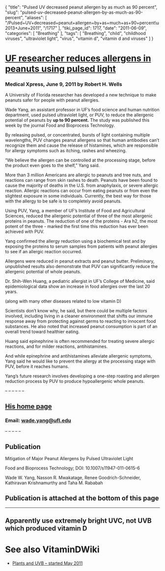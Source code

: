 {
    "title": "Pulsed UV decreased peanut allergen by as much as 90 percent",
    "slug": "pulsed-uv-decreased-peanut-allergen-by-as-much-as-90-percent",
    "aliases": [
        "/Pulsed+UV+decreased+peanut+allergen+by+as+much+as+90+percent\u2013+June+2011",
        "/1717"
    ],
    "tiki_page_id": 1717,
    "date": "2011-06-09",
    "categories": [
        "Breathing"
    ],
    "tags": [
        "Breathing",
        "child",
        "childhood viruses",
        "ultraviolet light",
        "virus",
        "vitamin d",
        "vitamin d and viruses"
    ]
}


# [UF researcher reduces allergens in peanuts using pulsed light](http://www.physorg.com/news/2011-06-uf-allergens-peanuts-pulsed.html)

### Medical Xpress, June 9, 2011 by Robert H. Wells

A University of Florida researcher has developed a new technique to make peanuts safer for people with peanut allergies.

Wade Yang, an assistant professor in UF’s food science and human nutrition department, used pulsed ultraviolet light, or PUV, to reduce the allergenic potential of peanuts by  **up to 90 percent.**  The study was published this week by the journal Food and Bioprocess Technology.

By releasing pulsed, or concentrated, bursts of light containing multiple wavelengths, PUV changes peanut allergens so that human antibodies can’t recognize them and cause the release of histamines, which are responsible for allergy symptoms such as itching, rashes and wheezing.

“We believe the allergen can be controlled at the processing stage, before the product even goes to the shelf,” Yang said.

More than 3 million Americans are allergic to peanuts and tree nuts, and reactions can range from skin rashes to death. Peanuts have been found to cause the majority of deaths in the U.S. from anaphylaxis, or severe allergic reaction. Allergic reactions can occur from eating peanuts or from even the slightest exposure in some individuals. Currently, the best way for those with the allergy to be safe is to completely avoid peanuts.

Using PUV, Yang, a member of UF’s Institute of Food and Agricultural Sciences, reduced the allergenic potential of three of the most allergenic proteins in peanuts. The reduction of one of the proteins - Ara h2, the most potent of the three - marked the first time this reduction has ever been achieved with PUV.

Yang confirmed the allergy reduction using a biochemical test and by exposing the proteins to serum samples from patients with peanut allergies to see if an allergic reaction occurred.

Allergens were reduced in peanut extracts and peanut butter. Preliminary, unpublished results also demonstrate that PUV can significantly reduce the allergenic potential of whole peanuts.

Dr. Shih-Wen Huang, a pediatric allergist in UF’s College of Medicine, said epidemiological data show an increase in food allergies over the last 20 years.

(along with many other diseases related to low vitamin D)

Scientists don’t know why, he said, but there could be multiple factors involved, including living in a cleaner environment that shifts our immune response away from protecting against germs to reacting to innocent food substances. He also noted that increased peanut consumption is part of an overall trend toward healthier eating.

Huang said epinephrine is often recommended for treating severe allergic reactions, and for milder reactions, antihistamines.

And while epinephrine and antihistamines alleviate allergenic symptoms, Yang said he would like to prevent the allergy at the processing stage with PUV, before it reaches humans.

Yang’s future research involves developing a one-step roasting and allergen reduction process by PUV to produce hypoallergenic whole peanuts.

– – – – – – 

## [His home page](http://fshn.ifas.ufl.edu/pages/yang.shtml)

### Email: wade.yang@ufl.edu

– – – – – 

## Publication

Mitigation of Major Peanut Allergens by Pulsed Ultraviolet Light

Food and Bioprocess Technology; DOI: 10.1007/s11947-011-0615-6

Wade W. Yang, Nasson R. Mwakatage, Renee Goodrich-Schneider, Kathiravan Krishnamurthy and Taha M. Rababah

## Publication is attached at the bottom of this page

- - - - - - - - - 

## Apparently use extremely bright UVC, not UVB which produced vitamin D

# See also VitaminDWiki

* [Plants and UVB – started May 2011](/tags/plants-and-uvb-started-may-2011.html)